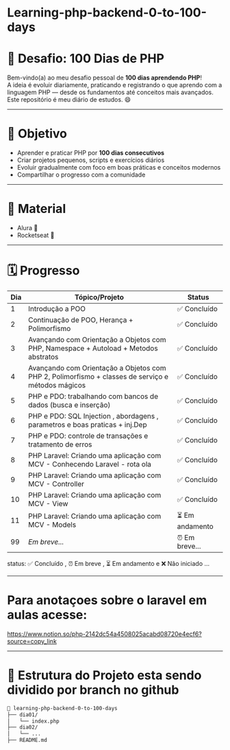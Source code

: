 # Learning-php-backend-0-to-100-days
<h1> 🚀 Desafio: 100 Dias de PHP </h1>

Bem-vindo(a) ao meu desafio pessoal de **100 dias aprendendo PHP**!  
A ideia é evoluir diariamente, praticando e registrando o que aprendo com a linguagem PHP — desde os fundamentos até conceitos mais avançados. Este repositório é meu diário de estudos. 😄

---

<h1> 🎯 Objetivo </h1>

- Aprender e praticar PHP por **100 dias consecutivos**
- Criar projetos pequenos, scripts e exercícios diários
- Evoluir gradualmente com foco em boas práticas e conceitos modernos
- Compartilhar o progresso com a comunidade

---

<h1> 📝 Material </h1>

  - Alura 📘
  - Rocketseat 🚀

---

<h1> 🗓 Progresso </h1>

| Dia | Tópico/Projeto                                                                                    | Status         |
|-----|---------------------------------------------------------------------------------------------------|----------------|
| 1   | Introdução a POO                                                                                  | ✅ Concluído    |
| 2   | Continuação de POO, Herança + Polimorfismo                                                        | ✅ Concluído    |
| 3   | Avançando com Orientação a Objetos com PHP, Namespace + Autoload + Metodos abstratos              | ✅ Concluído    |
| 4   | Avançando com Orientação a Objetos com PHP 2, Polimorfismo + classes de serviço e métodos mágicos | ✅ Concluído    |
| 5   | PHP e PDO: trabalhando com bancos de dados (busca e inserção)                                     | ✅ Concluído    |
| 6   | PHP e PDO: SQL Injection , abordagens , parametros e boas praticas + inj.Dep                      | ✅ Concluído    |
| 7   | PHP e PDO: controle de transações e  tratamento de erros                                          | ✅ Concluído    |
| 8   | PHP Laravel: Criando uma aplicação com MCV - Conhecendo Laravel  - rota ola                       | ✅ Concluído    |
| 9   | PHP Laravel: Criando uma aplicação com MCV - Controller                                           | ✅ Concluído    |
| 10  | PHP Laravel: Criando uma aplicação com MCV - View                                                 | ✅ Concluído    |
| 11  | PHP Laravel: Criando uma aplicação com MCV - Models                                               | ⏳ Em andamento |
| 99  | _Em breve..._                                                                                     | ⏰ Em breve...  |

status: ✅ Concluído ,  ⏰ Em breve , ⏳ Em andamento e ❌ Não iniciado ...

---

<h1> Para anotaçoes sobre o laravel em aulas acesse: </h1>

<https://www.notion.so/php-2142dc54a4508025acabd08720e4ecf6?source=copy_link>

---

<h1> 📁 Estrutura do Projeto esta sendo dividido por branch no github </h1>

```bash
📂 learning-php-backend-0-to-100-days
├── dia01/
│   └── index.php
├── dia02/
│   └── ...
├── README.md
